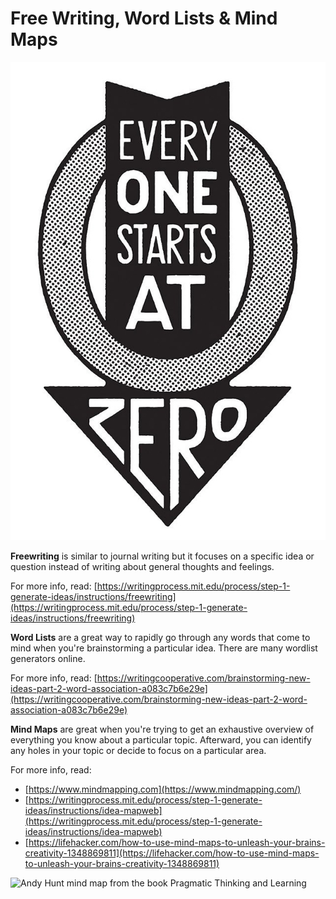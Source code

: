 # Free Writing, Word Lists & Mind Maps

![Every One Starts At Zero Illustration by Jolby from Gettoworkbook](../.gitbook/assets/gettoworkbook_everyone_starts_at-zero.jpg)

**Freewriting** is similar to journal writing but it focuses on a specific idea or question instead of writing about general thoughts and feelings.

For more info, read: [https://writingprocess.mit.edu/process/step-1-generate-ideas/instructions/freewriting](https://writingprocess.mit.edu/process/step-1-generate-ideas/instructions/freewriting)

**Word Lists** are a great way to rapidly go through any words that come to mind when you're brainstorming a particular idea. There are many wordlist generators online.

For more info, read: [https://writingcooperative.com/brainstorming-new-ideas-part-2-word-association-a083c7b6e29e](https://writingcooperative.com/brainstorming-new-ideas-part-2-word-association-a083c7b6e29e)

**Mind Maps** are great when you're trying to get an exhaustive overview of everything you know about a particular topic. Afterward, you can identify any holes in your topic or decide to focus on a particular area.

For more info, read:

* [https://www.mindmapping.com](https://www.mindmapping.com/)
* [https://writingprocess.mit.edu/process/step-1-generate-ideas/instructions/idea-mapweb](https://writingprocess.mit.edu/process/step-1-generate-ideas/instructions/idea-mapweb) 
* [https://lifehacker.com/how-to-use-mind-maps-to-unleash-your-brains-creativity-1348869811](https://lifehacker.com/how-to-use-mind-maps-to-unleash-your-brains-creativity-1348869811)

![Andy Hunt mind map from the book Pragmatic Thinking and Learning](https://github.com/IDMNYU/Senior-Project-SP-2021-Duff/tree/f733c3a299af78aa29514d4bd2736819eb5319cd/.gitbook/assets/andy-hunt-mindmap.png)

